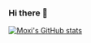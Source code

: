 ### Hi there 👋

[![Moxi's GitHub stats](https://github-readme-stats.vercel.app/api?username=moxicode)](https://github.com/anuraghazra/github-readme-stats)
